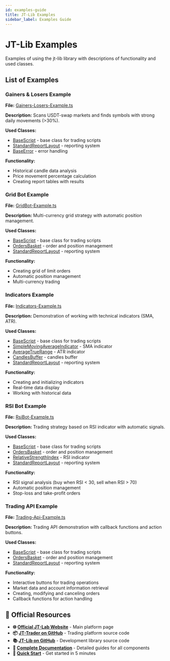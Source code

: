 ```yaml
---
id: examples-guide
title: JT-Lib Examples
sidebar_label: Examples Guide
---
```


# JT-Lib Examples

Examples of using the jt-lib library with descriptions of functionality and used classes.

## List of Examples

### Gainers & Losers Example

**File:** [Gainers-Losers-Example.ts](https://github.com/jt-lab-com/jt-lib/blob/main/src/examples/Gainers-Losers-Example.ts)

**Description:** Scans USDT-swap markets and finds symbols with strong daily movements (>30%).

**Used Classes:**
- [BaseScript](/jt-lib/trading-scripts) - base class for trading scripts
- [StandardReportLayout](/jt-lib/reporting-system) - reporting system
- [BaseError](/jt-lib/core-fundamentals) - error handling

**Functionality:**
- Historical candle data analysis
- Price movement percentage calculation
- Creating report tables with results

### Grid Bot Example

**File:** [GridBot-Example.ts](https://github.com/jt-lab-com/jt-lib/blob/main/src/examples/GridBot-Example.ts)

**Description:** Multi-currency grid strategy with automatic position management.

**Used Classes:**
- [BaseScript](/jt-lib/trading-scripts) - base class for trading scripts
- [OrdersBasket](/jt-lib/exchange-orders-basket) - order and position management
- [StandardReportLayout](/jt-lib/reporting-system) - reporting system

**Functionality:**
- Creating grid of limit orders
- Automatic position management
- Multi-currency trading

### Indicators Example

**File:** [Indicators-Example.ts](https://github.com/jt-lab-com/jt-lib/blob/main/src/examples/Indicators-Example.ts)

**Description:** Demonstration of working with technical indicators (SMA, ATR).

**Used Classes:**
- [BaseScript](/jt-lib/trading-scripts) - base class for trading scripts
- [SimpleMovingAverageIndicator](/jt-lib/technical-indicators) - SMA indicator
- [AverageTrueRange](/jt-lib/technical-indicators) - ATR indicator
- [CandlesBuffer](/jt-lib/market-data-candles) - candles buffer
- [StandardReportLayout](/jt-lib/reporting-system) - reporting system

**Functionality:**
- Creating and initializing indicators
- Real-time data display
- Working with historical data

### RSI Bot Example

**File:** [RsiBot-Example.ts](https://github.com/jt-lab-com/jt-lib/blob/main/src/examples/RsiBot-Example.ts)

**Description:** Trading strategy based on RSI indicator with automatic signals.

**Used Classes:**
- [BaseScript](/jt-lib/trading-scripts) - base class for trading scripts
- [OrdersBasket](/jt-lib/exchange-orders-basket) - order and position management
- [RelativeStrengthIndex](/jt-lib/technical-indicators) - RSI indicator
- [StandardReportLayout](/jt-lib/reporting-system) - reporting system

**Functionality:**
- RSI signal analysis (buy when RSI < 30, sell when RSI > 70)
- Automatic position management
- Stop-loss and take-profit orders

### Trading API Example

**File:** [Trading-Api-Example.ts](https://github.com/jt-lab-com/jt-lib/blob/main/src/examples/Trading-Api-Example.ts)

**Description:** Trading API demonstration with callback functions and action buttons.

**Used Classes:**
- [BaseScript](/jt-lib/trading-scripts) - base class for trading scripts
- [OrdersBasket](/jt-lib/exchange-orders-basket) - order and position management
- [StandardReportLayout](/jt-lib/reporting-system) - reporting system

**Functionality:**
- Interactive buttons for trading operations
- Market data and account information retrieval
- Creating, modifying and canceling orders
- Callback functions for action handling

## 🔗 Official Resources

- **🌐 [Official JT-Lab Website](https://jt-lab.com)** - Main platform page
- **📦 [JT-Trader on GitHub](https://github.com/jt-lab-com/jt-trader)** - Trading platform source code
- **📚 [JT-Lib on GitHub](https://github.com/jt-lab-com/jt-lib)** - Development library source code
- **📖 [Complete Documentation](/intro)** - Detailed guides for all components
- **🚀 [Quick Start](/quick-start)** - Get started in 5 minutes